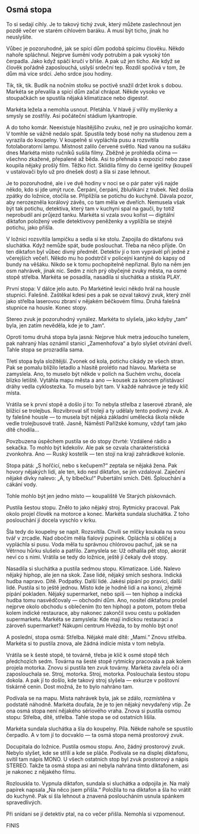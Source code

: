 ## Osmá stopa

To si sedají cihly. Je to takový tichý zvuk, který můžete zaslechnout jen pozdě večer ve starém cihlovém baráku. A musí být ticho, jinak ho neuslyšíte.

Vůbec je pozoruhodné, jak se spící dům podobá spícímu člověku. Někdo nahoře spláchnul. Nejprve šumění vody potrubím a pak vysoký tón čerpadla. Jako když spáči kručí v břiše. A pak už jen ticho. Ale když se člověk pořádně zaposlouchá, uslyší srdeční tep. Rozdíl spočívá v tom, že dům má více srdcí. Jeho srdce jsou hodiny.

Tik, tik, tik. Budík na nočním stolku se poctivě snažil držet krok s dobou. Markéta se převalila a spící dům začal chrápat. Někde vysoko ve stoupačkách se spustila nějaká klimatizace nebo digestoř.

Markéta ležela a nemohla usnout. Přetáhla. V hlavě jí vířily myšlenky a smysly se zostřily. Asi počáteční stádium lykantropie.

A do toho komár. Neexistuje hlasitějšího zvuku, než je pro usínajícího komár. V tomhle se vážně nedalo spát. Spustila tedy bosé nohy na studenou zem a vyrazila do koupelny. V koupelně si vypláchla pusu a rozsvítila fotolaboratorní lampu. Místnost zalilo červené světlo. Nad vanou na sušáku dnes Markéta místo ručníků sušila filmy. Zběžně je prohlédla očima — všechno zkažené, přepalené až běda. Asi to přehnala s expozicí nebo zase koupila nějaký prošlý film. Těžko říct. Sklidila filmy do černé igelitky (koupelí v ustalovači bylo už pro dnešek dost) a šla si zase lehnout.

Je to pozoruhodné, ale i ve dvě hodiny v noci se o pár pater výš najde někdo, kdo si jde umýt ruce. Čerpání, čerpání, žbluňkání z trubek. Než došla zpátky do ložnice, otočila se. Připlížila se potichu do kuchyně. Dávala pozor, aby nerozezněla korálový závěs, co tam měla ve dveřích. Nemusela však být tak potichu, detektiva, který tam v kuchyni spal na gauči, by totiž neprobudil ani průjezd tanku. Markéta si vzala svou kořist — digitální diktafon položený vedle detektivovy peněženky a vyplížila se stejně potichu, jako přišla.

V ložnici rozsvítila lampičku a sedla si ke stolu. Zapojila do diktafonu svá sluchátka. Když nemůže spát, bude poslouchat. Třeba na něco přijde. On ten diktafon byl vůbec divný předmět. Detektiv jí o tom vyprávěl při jedné z včerejších večeří. Někdo mu ho podstrčil v policejní kantýně do kapsy od bundy na věšáku. Nikdo se k tomu pochopitelně nepřiznal. Bylo na něm jen osm nahrávek, jinak nic. Sedm z nich prý obyčejné zvuky města, na osmé stopě střelba. Markéta se posadila, nasadila si sluchátka a stiskla PLAY.

První stopa: V dálce jelo auto. Po Markétině levici někdo hrál na housle stupnici. Falešně. Zaštěkal kdesi pes a pak se ozval takový zvuk, který zněl jako střelba laserovou zbraní v nějakém béčkovém filmu. Druhá falešná stupnice na housle. Konec stopy.

Stereo zvuk je pozoruhodný vynález. Markéta to slyšela, jako kdyby „tam“ byla, jen zatím nevěděla, kde je to „tam“.

Oproti tomu druhá stopa byla jasná: Nejprve hluk metra jedoucího tunelem, pak nahraný hlas oznámil stanici „Zamenhofova“ a bylo slyšet otvírání dveří. Tahle stopa se prozradila sama.

Třetí stopa byla složitější. Zvonek od kola, potichu cikády ze všech stran. Pak se pomalu blížilo letadlo a hlasitě prolétlo nad hlavou. Markéta se zamyslela. Ano, to muselo být někde v polích na Suchém vrchu, docela blízko letiště. Vytáhla mapu města a ano — kousek za koncem přistávací dráhy vedla cyklostezka. To muselo být tam. V každé nahrávce je tedy klíč místa.

Vrátila se k první stopě a došlo jí to: To nebyla střelba z laserové zbraně, ale blížící se trolejbus. Rozvibroval síť trolejí a ty udělaly tento podivný zvuk. A ty falešné housle — to musela být nějaká základní umělecká škola někde vedle trolejbusové tratě. Jasně, Náměstí Pařížské komuny, vždyť tam jako dítě chodila…

Povzbuzena úspěchem pustila se do stopy čtvrté: Vzdálené rádio a sekačka. To mohlo být kdekoliv. Ale pak se ozvala charakteristická zvonkohra. Ano — Ruský kostelík — ten stojí na kraji zahrádkové kolonie.

Stopa pátá: „S hořčicí, nebo s kečupem?“ zeptala se nějaká žena. Pak hovory nějakých lidí, ale ten, kdo nesl diktafon, se jim vzdaloval. Zaječení nějaké dívky nalevo: „Á, ty blbečku!“ Pubertální smích. Děti. Šplouchání a cákání vody.

Tohle mohlo být jen jedno místo — koupaliště Ve Starých pískovnách.

Pustila šestou stopu. Znělo to jako nějaký stroj. Rytmicky pracoval. Pak okolo projel člověk na motorce a konec. Markéta sundala sluchátka. Z toho poslouchání jí docela vyschlo v krku.

Šla tedy do koupelny se napít. Rozsvítila. Chvíli se mlčky koukala na svou tvář v zrcadle. Nad obočím měla fialový pupínek. Opláchla si obličej a vypláchla si pusu. Voda měla tu správnou chlórovou pachuť, jak se na Větrnou hůrku slušelo a patřilo. Zamyslela se: Už odhalila pět stop, akorát neví co s nimi. Vrátila se tedy do ložnice, ještě jí čekaly dvě stopy.

Nasadila si sluchátka a pustila sedmou stopu. Klimatizace. Lidé. Nalevo nějaký hiphop, ale jen na skok. Zase lidé, nějaký smích seshora. Indická hudba napravo. Dítě. Podpatky. Další lidé. Jakési pípání po pravici, další lidé. Pustila si to ještě jednou. Místo kde je hodně lidí a na konci, zřejmě pípání pokladen. Nějaký supermarket, nebo spíš — ten hiphop a indická hudba tomu nasvědčovaly — obchodní dům. Ano, nositel diktafonu prošel nejprve okolo obchodu s oblečením (to ten hiphop) a potom, potom třeba kolem indické restaurace, aby nakonec zakončil svou cestu u pokladen supermarketu. Markéta se zamyslela: Kde mají indickou restauraci a zároveň supermarket? Nákupní centrum Hvězda, to by mohlo být ono!

A poslední, stopa osmá: Střelba. Nějaké malé dítě: „Mami.“ Znovu střelba. Markéta si to pustila znova, ale žádná indície místa v tom nebyla.

Vrátila se k šesté stopě, té továrně, třeba je klíč k osmé stopě těch předchozích sedm. Továrna na šesté stopě rytmicky pracovala a pak kolem projela motorka. Znovu si pustila ten zvuk továrny. Markéta zavřela oči a zaposlouchala se. Stroj, motorka. Stroj, motorka. Poslouchala šestou stopu dokola. A pak jí to došlo, kde takový stroj slyšela — exkurze v poštovní tiskárně cenin. Dost možná, že to bylo nahráno tam.

Podívala se na mapu. Místa nahrávek byla, jak se zdálo, rozmístěna v podstatě náhodně. Markéta doufala, že je to jen nějaký nevydařený vtip. Že ona osmá stopa není nějakého sériového vraha. Znova si pustila osmou stopu: Střelba, dítě, střelba. Tahle stopa se od ostatních lišila.

Markéta sundala sluchátka a šla do koupelny. Pila. Někde nahoře se spustilo čerpadlo. A v tom jí to docvaklo — ta osmá stopa nemá prostorový zvuk.

Docupitala do ložnice. Pustila osmou stopu. Ano, žádný prostorový zvuk. Nebylo slyšet, kde se střílí a kde se pláče. Podívala se na displej diktafonu, svítil tam nápis MONO. U všech ostatních stop byl zvuk prostorový a nápis STEREO. Takže ta osmá stopa asi ani nebyla nahrána tímto diktafonem, asi je nakonec z nějakého filmu.

Rozlouskla to. Vypnula diktafon, sundala si sluchátka a odpojila je. Na malý papírek napsala „Na něco jsem přišla.“ Položila to na diktafon a šla ho vrátit do kuchyně. Pak si šla lehnout a znavená posloucháním usnula spánkem spravedlivých.

Při snídani se jí detektiv ptal, na co večer přišla. Nemohla si vzpomenout.

FINIS


